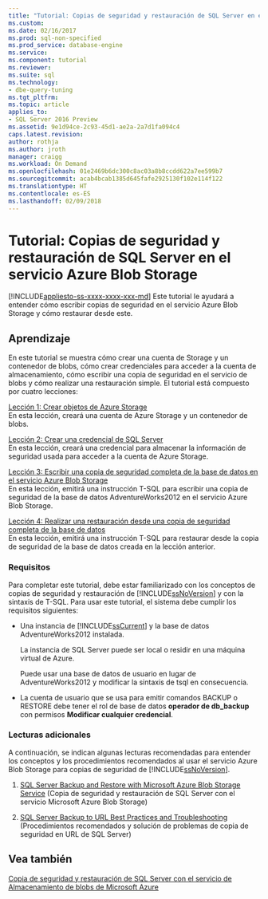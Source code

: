 ```yaml
---
title: "Tutorial: Copias de seguridad y restauración de SQL Server en el servicio Azure Blob Storage | Microsoft Docs"
ms.custom: 
ms.date: 02/16/2017
ms.prod: sql-non-specified
ms.prod_service: database-engine
ms.service: 
ms.component: tutorial
ms.reviewer: 
ms.suite: sql
ms.technology:
- dbe-query-tuning
ms.tgt_pltfrm: 
ms.topic: article
applies_to:
- SQL Server 2016 Preview
ms.assetid: 9e1d94ce-2c93-45d1-ae2a-2a7d1fa094c4
caps.latest.revision: 
author: rothja
ms.author: jroth
manager: craigg
ms.workload: On Demand
ms.openlocfilehash: 01e2469b6dc300c8ac03a8b8ccdd622a7ee599b7
ms.sourcegitcommit: acab4bcab1385d645fafe2925130f102e114f122
ms.translationtype: HT
ms.contentlocale: es-ES
ms.lasthandoff: 02/09/2018
---
```

# <a name="tutorial-sql-server-backup-and-restore-to-azure-blob-storage-service"></a>Tutorial: Copias de seguridad y restauración de SQL Server en el servicio Azure Blob Storage
[!INCLUDE[appliesto-ss-xxxx-xxxx-xxx-md](../includes/appliesto-ss-xxxx-xxxx-xxx-md.md)]
Este tutorial le ayudará a entender cómo escribir copias de seguridad en el servicio Azure Blob Storage y cómo restaurar desde este.  
  
## <a name="what-you-will-learn"></a>Aprendizaje  
En este tutorial se muestra cómo crear una cuenta de Storage y un contenedor de blobs, cómo crear credenciales para acceder a la cuenta de almacenamiento, cómo escribir una copia de seguridad en el servicio de blobs y cómo realizar una restauración simple. El tutorial está compuesto por cuatro lecciones:  
  
[Lección 1: Crear objetos de Azure Storage](http://msdn.microsoft.com/library/74edd1fd-ab00-46f7-9e29-7ba3f1a446c5)  
En esta lección, creará una cuenta de Azure Storage y un contenedor de blobs.  
  
[Lección 2: Crear una credencial de SQL Server](http://msdn.microsoft.com/library/64f8805c-1ddc-4c96-a47c-22917d12e1ab)  
En esta lección, creará una credencial para almacenar la información de seguridad usada para acceder a la cuenta de Azure Storage.  
  
[Lección 3: Escribir una copia de seguridad completa de la base de datos en el servicio Azure Blob Storage](http://msdn.microsoft.com/library/454c8296-64e9-46ed-b141-5ebfbc8a4fe2)  
En esta lección, emitirá una instrucción T-SQL para escribir una copia de seguridad de la base de datos AdventureWorks2012 en el servicio Azure Blob Storage.  
  
[Lección 4: Realizar una restauración desde una copia de seguridad completa de la base de datos](http://msdn.microsoft.com/library/580f76e6-9802-4abc-9043-db6de592c733)  
En esta lección, emitirá una instrucción T-SQL para restaurar desde la copia de seguridad de la base de datos creada en la lección anterior.  
  
### <a name="requirements"></a>Requisitos  
Para completar este tutorial, debe estar familiarizado con los conceptos de copias de seguridad y restauración de [!INCLUDE[ssNoVersion](../includes/ssnoversion-md.md)] y con la sintaxis de T-SQL. Para usar este tutorial, el sistema debe cumplir los requisitos siguientes:  
  
-   Una instancia de [!INCLUDE[ssCurrent](../includes/sscurrent-md.md)] y la base de datos AdventureWorks2012 instalada.  
  
    La instancia de SQL Server puede ser local o residir en una máquina virtual de Azure.  
  
    Puede usar una base de datos de usuario en lugar de AdventureWorks2012 y modificar la sintaxis de tsql en consecuencia.  
  
-   La cuenta de usuario que se usa para emitir comandos BACKUP o RESTORE debe tener el rol de base de datos **operador de db_backup** con permisos **Modificar cualquier credencial**.  
  
### <a name="additional-reading"></a>Lecturas adicionales  
A continuación, se indican algunas lecturas recomendadas para entender los conceptos y los procedimientos recomendados al usar el servicio Azure Blob Storage para copias de seguridad de [!INCLUDE[ssNoVersion](../includes/ssnoversion-md.md)].  
  
1.  [SQL Server Backup and Restore with Microsoft Azure Blob Storage Service](../relational-databases/backup-restore/sql-server-backup-and-restore-with-microsoft-azure-blob-storage-service.md) (Copia de seguridad y restauración de SQL Server con el servicio Microsoft Azure Blob Storage)  
  
2.  [SQL Server Backup to URL Best Practices and Troubleshooting](../relational-databases/backup-restore/sql-server-backup-to-url-best-practices-and-troubleshooting.md) (Procedimientos recomendados y solución de problemas de copia de seguridad en URL de SQL Server)  
  
## <a name="see-also"></a>Vea también  
[Copia de seguridad y restauración de SQL Server con el servicio de Almacenamiento de blobs de Microsoft Azure](../relational-databases/backup-restore/sql-server-backup-and-restore-with-microsoft-azure-blob-storage-service.md)

